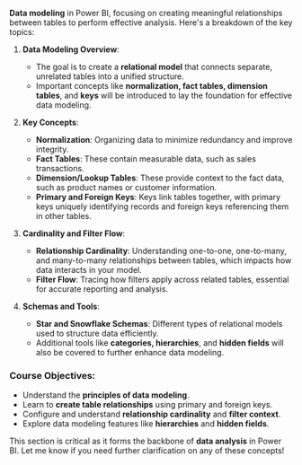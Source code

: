 **Data modeling** in Power BI, focusing on creating meaningful relationships between tables to perform effective analysis. Here's a breakdown of the key topics:

1. **Data Modeling Overview**:
   - The goal is to create a **relational model** that connects separate, unrelated tables into a unified structure.
   - Important concepts like **normalization, fact tables, dimension tables**, and **keys** will be introduced to lay the foundation for effective data modeling.

2. **Key Concepts**:
   - **Normalization**: Organizing data to minimize redundancy and improve integrity.
   - **Fact Tables**: These contain measurable data, such as sales transactions.
   - **Dimension/Lookup Tables**: These provide context to the fact data, such as product names or customer information.
   - **Primary and Foreign Keys**: Keys link tables together, with primary keys uniquely identifying records and foreign keys referencing them in other tables.

3. **Cardinality and Filter Flow**:
   - **Relationship Cardinality**: Understanding one-to-one, one-to-many, and many-to-many relationships between tables, which impacts how data interacts in your model.
   - **Filter Flow**: Tracing how filters apply across related tables, essential for accurate reporting and analysis.

4. **Schemas and Tools**:
   - **Star and Snowflake Schemas**: Different types of relational models used to structure data efficiently.
   - Additional tools like **categories, hierarchies**, and **hidden fields** will also be covered to further enhance data modeling.

### Course Objectives:
- Understand the **principles of data modeling**.
- Learn to **create table relationships** using primary and foreign keys.
- Configure and understand **relationship cardinality** and **filter context**.
- Explore data modeling features like **hierarchies** and **hidden fields**.

This section is critical as it forms the backbone of **data analysis** in Power BI. Let me know if you need further clarification on any of these concepts!
